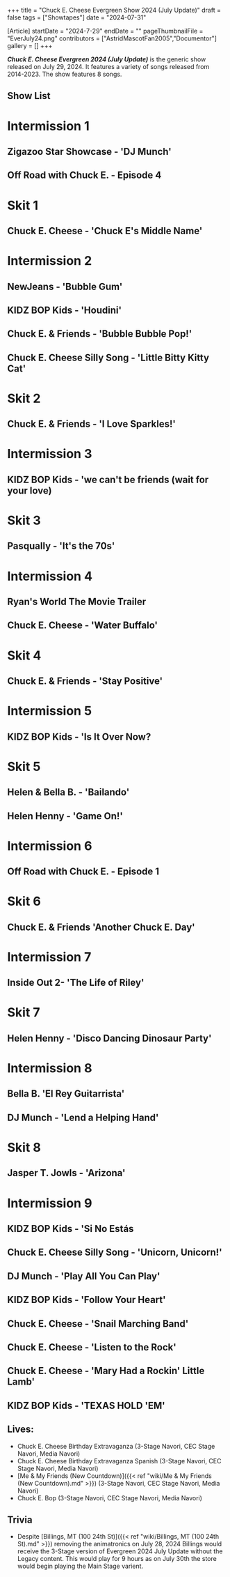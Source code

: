 +++
title = "Chuck E. Cheese Evergreen Show 2024 (July Update)"
draft = false
tags = ["Showtapes"]
date = "2024-07-31"

[Article]
startDate = "2024-7-29"
endDate = ""
pageThumbnailFile = "EverJuly24.png"
contributors = ["AstridMascotFan2005","Documentor"]
gallery = []
+++

<b><i>Chuck E. Cheese Evergreen 2024 (July Update)</b></i> is the generic show released on July 29, 2024. It features a variety of songs released from 2014-2023. The show features 8 songs. 

<h2> Show List </h2>

# <b>Intermission 1</b>
## Zigazoo Star Showcase - 'DJ Munch'
## Off Road with Chuck E. - Episode 4
# <b>Skit 1</b>
## Chuck E. Cheese - 'Chuck E's Middle Name'
# <b>Intermission 2</b>
## NewJeans - 'Bubble Gum'
## KIDZ BOP Kids - 'Houdini'
## Chuck E. & Friends - 'Bubble Bubble Pop!'
## Chuck E. Cheese Silly Song - 'Little Bitty Kitty Cat'
# <b>Skit 2</b>
## Chuck E. & Friends - 'I Love Sparkles!'
# <b>Intermission 3</b>
## KIDZ BOP Kids - 'we can't be friends (wait for your love)
# <b>Skit 3</b>
## Pasqually - 'It's the 70s'
# <b>Intermission 4</b>
## Ryan's World The Movie Trailer
## Chuck E. Cheese - 'Water Buffalo'
# <b>Skit 4</b>
## Chuck E. & Friends - 'Stay Positive'
# <b>Intermission 5</b>
## KIDZ BOP Kids - 'Is It Over Now?
# <b>Skit 5</b>
## Helen & Bella B. - 'Bailando'
## Helen Henny - 'Game On!'
# <b>Intermission 6</b>
## Off Road with Chuck E. - Episode 1
# <b>Skit 6</b>
## Chuck E. & Friends 'Another Chuck E. Day'
# <b>Intermission 7</b>
## Inside Out 2- 'The Life of Riley'
# <b>Skit 7</b>
## Helen Henny - 'Disco Dancing Dinosaur Party'
# <b>Intermission 8</b>
## Bella B. 'El Rey Guitarrista'
## DJ Munch - 'Lend a Helping Hand'
# <b>Skit 8</b>
## Jasper T. Jowls - 'Arizona'
# <b>Intermission 9</b>
## KIDZ BOP Kids - 'Si No Estás
## Chuck E. Cheese Silly Song - 'Unicorn, Unicorn!'
## DJ Munch - 'Play All You Can Play' 
## KIDZ BOP Kids - 'Follow Your Heart' 
## Chuck E. Cheese - 'Snail Marching Band' 
## Chuck E. Cheese - 'Listen to the Rock'
## Chuck E. Cheese - 'Mary Had a Rockin' Little Lamb' 
## KIDZ BOP Kids - 'TEXAS HOLD 'EM'

<h2> Lives: </h2>

* Chuck E. Cheese Birthday Extravaganza (3-Stage Navori, CEC Stage Navori, Media Navori)
* Chuck E. Cheese Birthday Extravaganza Spanish (3-Stage Navori, CEC Stage Navori, Media Navori)
* [Me & My Friends (New Countdown)]({{< ref "wiki/Me & My Friends (New Countdown).md" >}}) (3-Stage Navori, CEC Stage Navori, Media Navori)
* Chuck E. Bop (3-Stage Navori, CEC Stage Navori, Media Navori)

<h2> Trivia </h2>

* Despite [Billings, MT (100 24th St)]({{< ref "wiki/Billings, MT (100 24th St).md" >}}) removing the animatronics on July 28, 2024 Billings would receive the 3-Stage version of Evergreen 2024 July Update without the Legacy content. This would play for 9 hours as on July 30th the store would begin playing the Main Stage varient.